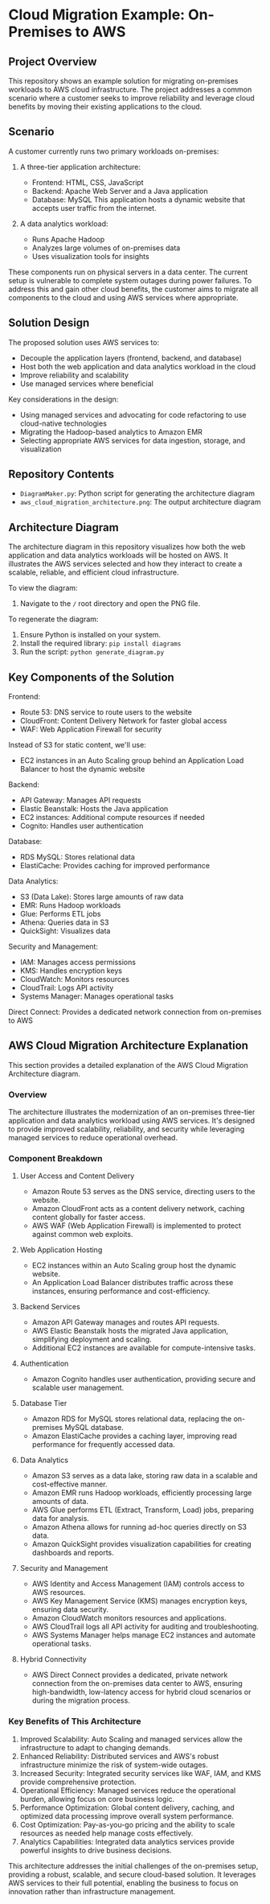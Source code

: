 # Cloud Migration Example: On-Premises to AWS

## Project Overview

This repository shows an example solution for migrating on-premises workloads to AWS cloud infrastructure. The project addresses a common scenario where a customer seeks to improve reliability and leverage cloud benefits by moving their existing applications to the cloud.

## Scenario

A customer currently runs two primary workloads on-premises:

1. A three-tier application architecture:
   - Frontend: HTML, CSS, JavaScript
   - Backend: Apache Web Server and a Java application
   - Database: MySQL
   This application hosts a dynamic website that accepts user traffic from the internet.

2. A data analytics workload:
   - Runs Apache Hadoop
   - Analyzes large volumes of on-premises data
   - Uses visualization tools for insights

These components run on physical servers in a data center. The current setup is vulnerable to complete system outages during power failures. To address this and gain other cloud benefits, the customer aims to migrate all components to the cloud and using AWS services where appropriate.

## Solution Design

The proposed solution uses AWS services to:
- Decouple the application layers (frontend, backend, and database)
- Host both the web application and data analytics workload in the cloud
- Improve reliability and scalability
- Use managed services where beneficial

Key considerations in the design:
- Using managed services and advocating for code refactoring to use cloud-native technologies
- Migrating the Hadoop-based analytics to Amazon EMR
- Selecting appropriate AWS services for data ingestion, storage, and visualization

## Repository Contents

- `DiagramMaker.py`: Python script for generating the architecture diagram
- `aws_cloud_migration_architecture.png`: The output architecture diagram

## Architecture Diagram

The architecture diagram in this repository visualizes how both the web application and data analytics workloads will be hosted on AWS. It illustrates the AWS services selected and how they interact to create a scalable, reliable, and efficient cloud infrastructure.

To view the diagram:
1. Navigate to the `/` root directory and open the PNG file.

To regenerate the diagram:
1. Ensure Python is installed on your system.
2. Install the required library: `pip install diagrams`
3. Run the script: `python generate_diagram.py`

## Key Components of the Solution
Frontend:
- Route 53: DNS service to route users to the website
- CloudFront: Content Delivery Network for faster global access
- WAF: Web Application Firewall for security

Instead of S3 for static content, we'll use:
- EC2 instances in an Auto Scaling group behind an Application Load Balancer to host the dynamic website

Backend:
- API Gateway: Manages API requests
- Elastic Beanstalk: Hosts the Java application
- EC2 instances: Additional compute resources if needed
- Cognito: Handles user authentication


Database:
- RDS MySQL: Stores relational data
- ElastiCache: Provides caching for improved performance


Data Analytics:
- S3 (Data Lake): Stores large amounts of raw data
- EMR: Runs Hadoop workloads
- Glue: Performs ETL jobs
- Athena: Queries data in S3
- QuickSight: Visualizes data


Security and Management:
- IAM: Manages access permissions
- KMS: Handles encryption keys
- CloudWatch: Monitors resources
- CloudTrail: Logs API activity
- Systems Manager: Manages operational tasks

Direct Connect: Provides a dedicated network connection from on-premises to AWS

## AWS Cloud Migration Architecture Explanation

This section provides a detailed explanation of the AWS Cloud Migration Architecture diagram.

### Overview
The architecture illustrates the modernization of an on-premises three-tier application and data analytics workload using AWS services. It's designed to provide improved scalability, reliability, and security while leveraging managed services to reduce operational overhead.

### Component Breakdown

1. User Access and Content Delivery
   - Amazon Route 53 serves as the DNS service, directing users to the website.
   - Amazon CloudFront acts as a content delivery network, caching content globally for faster access.
   - AWS WAF (Web Application Firewall) is implemented to protect against common web exploits.

2. Web Application Hosting
   - EC2 instances within an Auto Scaling group host the dynamic website.
   - An Application Load Balancer distributes traffic across these instances, ensuring performance and cost-efficiency.

3. Backend Services
   - Amazon API Gateway manages and routes API requests.
   - AWS Elastic Beanstalk hosts the migrated Java application, simplifying deployment and scaling.
   - Additional EC2 instances are available for compute-intensive tasks.

4. Authentication
   - Amazon Cognito handles user authentication, providing secure and scalable user management.

5. Database Tier
   - Amazon RDS for MySQL stores relational data, replacing the on-premises MySQL database.
   - Amazon ElastiCache provides a caching layer, improving read performance for frequently accessed data.

6. Data Analytics
   - Amazon S3 serves as a data lake, storing raw data in a scalable and cost-effective manner.
   - Amazon EMR runs Hadoop workloads, efficiently processing large amounts of data.
   - AWS Glue performs ETL (Extract, Transform, Load) jobs, preparing data for analysis.
   - Amazon Athena allows for running ad-hoc queries directly on S3 data.
   - Amazon QuickSight provides visualization capabilities for creating dashboards and reports.

7. Security and Management
   - AWS Identity and Access Management (IAM) controls access to AWS resources.
   - AWS Key Management Service (KMS) manages encryption keys, ensuring data security.
   - Amazon CloudWatch monitors resources and applications.
   - AWS CloudTrail logs all API activity for auditing and troubleshooting.
   - AWS Systems Manager helps manage EC2 instances and automate operational tasks.

8. Hybrid Connectivity
   - AWS Direct Connect provides a dedicated, private network connection from the on-premises data center to AWS, ensuring high-bandwidth, low-latency access for hybrid cloud scenarios or during the migration process.

### Key Benefits of This Architecture

1. Improved Scalability: Auto Scaling and managed services allow the infrastructure to adapt to changing demands.
2. Enhanced Reliability: Distributed services and AWS's robust infrastructure minimize the risk of system-wide outages.
3. Increased Security: Integrated security services like WAF, IAM, and KMS provide comprehensive protection.
4. Operational Efficiency: Managed services reduce the operational burden, allowing focus on core business logic.
5. Performance Optimization: Global content delivery, caching, and optimized data processing improve overall system performance.
6. Cost Optimization: Pay-as-you-go pricing and the ability to scale resources as needed help manage costs effectively.
7. Analytics Capabilities: Integrated data analytics services provide powerful insights to drive business decisions.

This architecture addresses the initial challenges of the on-premises setup, providing a robust, scalable, and secure cloud-based solution. It leverages AWS services to their full potential, enabling the business to focus on innovation rather than infrastructure management.
